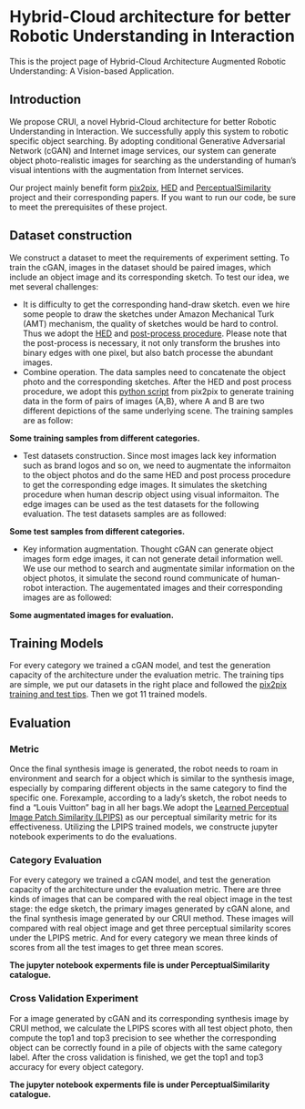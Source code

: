# Hybrid-Cloud architecture for better Robotic Understanding in Interaction

This is the project page of Hybrid-Cloud Architecture Augmented Robotic Understanding: A Vision-based Application.

## Introduction

We propose CRUI, a novel Hybrid-Cloud architecture for better Robotic Understanding in Interaction. We successfully apply this system to robotic specific object searching. By adopting conditional Generative Adversarial Network (cGAN) and Internet image services, our system can generate object photo-realistic images for searching as the understanding of human’s visual intentions with the augmentation from Internet services. 

Our project mainly benefit form [pix2pix](https://github.com/junyanz/pytorch-CycleGAN-and-pix2pix), [HED](https://github.com/s9xie/hed) and [PerceptualSimilarity](https://github.com/richzhang/PerceptualSimilarity) project and their corresponding papers. If you want to run our code, be sure to meet the prerequisites of these project.

## Dataset construction

We construct a dataset to meet the requirements of experiment setting. To train the cGAN, images in the dataset should be paired images, which include an object image and its corresponding sketch. To test our idea, we met several challenges:
- It is difficulty to get the corresponding hand-draw sketch. even we hire some people to draw the sketches under Amazon Mechanical Turk (AMT) mechanism, the quality of sketches would be hard to control. Thus we adopt the [HED](https://github.com/s9xie/hed) and [post-process procedure](https://github.com/phillipi/pix2pix/tree/master/scripts/edges). Please note that the post-process is necessary, it not only transform the brushes into binary edges with one pixel, but also batch processe the abundant images.
- Combine operation. The data samples need to concatenate the object photo and the corresponding sketches. After the HED and post process procedure, we adopt this  [python script](https://github.com/junyanz/pytorch-CycleGAN-and-pix2pix/blob/master/docs/datasets.md) from pix2pix to generate training data in the form of pairs of images {A,B}, where A and B are two different depictions of the same underlying scene. The training samples are as follow:

**Some training samples from different categories.**

- Test datasets construction. Since most images lack key information such as brand logos and so on, we need to augmentate the informaiton to the object photos and do the same HED and post process procedure to get the corresponding edge images. It simulates the sketching procedure when human descrip object using visual informaiton. The edge images can be used as the test datasets for the following evaluation. The test datasets samples are as followed:

**Some test samples from different categories.**

- Key information augmentation. Thought cGAN can generate object images form edge images, it can not generate detail information well. We use our method to search and augmentate similar information on the object photos, it simulate the second round communicate of human-robot interaction. The augementated images and their corresponding images are as followed:

**Some augmentated images for evaluation.**

## Training Models

For every category we trained a cGAN model, and test the generation capacity of the architecture under the evaluation metric. The training tips are simple, we put our datasets in the right place and followed the [pix2pix training and test tips](https://github.com/junyanz/pytorch-CycleGAN-and-pix2pix/blob/master/docs/tips.md). Then we got 11 trained models.

## Evaluation

### Metric

Once the final synthesis image is generated, the robot needs to roam in environment and search for a object which is similar to the synthesis image, especially by comparing different objects in the same category to find the specific one. Forexample, according to a lady’s sketch, the robot needs to find a “Louis Vuitton” bag in all her bags.We adopt the [Learned Perceptual Image Patch Similarity (LPIPS)](https://github.com/richzhang/PerceptualSimilarity) as our perceptual similarity metric for its effectiveness. Utilizing the LPIPS trained models, we constructe jupyter notebook experiments to do the evaluations.

### Category Evaluation

For every category we trained a cGAN model, and test the generation capacity of the architecture under the evaluation metric. There are three kinds of images that can be compared with the real object image in the test stage: the edge sketch, the primary images generated by cGAN alone, and the final synthesis image generated by our CRUI method. These images will compared with real object image and get three perceptual similarity scores under the LPIPS metric. And for every category we mean three kinds of scores from all the test images to get three mean scores.

**The jupyter notebook experments file is under PerceptualSimilarity catalogue.**

### Cross Validation Experiment

For a image generated by cGAN and its corresponding synthesis image by CRUI method, we calculate the LPIPS scores with all test object photo, then compute the top1 and top3 precision to see whether the corresponding object can be correctly found in a pile of objects with the same category label. After the cross validation is finished, we get the top1 and top3 accuracy for every object category.

**The jupyter notebook experments file is under PerceptualSimilarity catalogue.**
